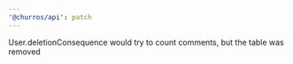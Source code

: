 ```yaml
---
'@churros/api': patch
---
```


User.deletionConsequence would try to count comments, but the table was removed
